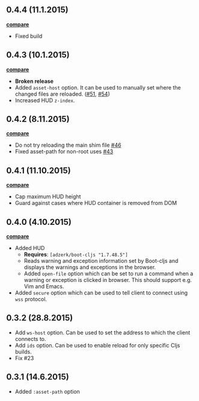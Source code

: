 ## 0.4.4 (11.1.2015)

**[compare](https://github.com/adzerk-oss/boot-reload/compare/0.4.3...0.4.4)**

- Fixed build

## 0.4.3 (10.1.2015)

**[compare](https://github.com/adzerk-oss/boot-reload/compare/0.4.2...0.4.3)**

- **Broken release**
- Added `asset-host` option. It can be used to manually set where the changed files
are reloaded. ([#51](https://github.com/adzerk-oss/boot-reload/issues/51),
[#54](https://github.com/adzerk-oss/boot-reload/issues/54))
- Increased HUD `z-index`.

## 0.4.2 (8.11.2015)

**[compare](https://github.com/adzerk-oss/boot-reload/compare/0.4.1...0.4.2)**

- Do not try reloading the main shim file [#46](https://github.com/adzerk-oss/boot-reload/issues/46)
- Fixed asset-path for non-root uses [#43](https://github.com/adzerk-oss/boot-reload/issues/43)

## 0.4.1 (11.10.2015)

**[compare](https://github.com/adzerk-oss/boot-reload/compare/0.4.0...0.4.1)**

- Cap maximum HUD height
- Guard against cases where HUD container is removed from DOM

## 0.4.0 (4.10.2015)

**[compare](https://github.com/adzerk-oss/boot-reload/compare/0.3.2...0.4.0)**

- Added HUD
    - **Requires**: `[adzerk/boot-cljs "1.7.48.5"]`
    - Reads warning and exception information set by Boot-cljs and displays
    the warnings and exceptions in the browser.
    - Added `open-file` option which can be set to run a command when a warning
    or exception is clicked in browser. This should support e.g. Vim and Emacs.
- Added `secure` option which can be used to tell client to connect using
`wss` protocol.

## 0.3.2 (28.8.2015)

- Add `ws-host` option. Can be used to set the address to which the client connects to.
- Add `ids` option. Can be used to enable reload for only specific Cljs builds.
- Fix #23

## 0.3.1 (14.6.2015)

- Added `:asset-path` option
